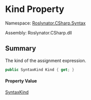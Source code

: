 # Kind Property

Namespace: [Roslynator.CSharp.Syntax](../../README.md)

Assembly: Roslynator\.CSharp\.dll

## Summary

The kind of the assignment expression\.

```csharp
public SyntaxKind Kind { get; }
```

#### Property Value

[SyntaxKind](https://docs.microsoft.com/en-us/dotnet/api/microsoft.codeanalysis.csharp.syntaxkind)


